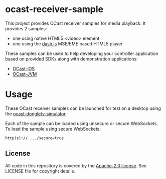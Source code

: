 # ocast-receiver-sample

This project provides OCast receiver samples for media playback.
It provides 2 samples:
- one using native HTML5 &lt;video&gt; element
- one using the [dash.js](https://github.com/Dash-Industry-Forum/dash.js) MSE/EME based HTML5 player

These samples can be used to help developing your controller application based on provided SDKs along with demonstration applications:
- [OCast-iOS](https://github.com/Orange-OpenSource/OCast-iOS)
- [OCast-JVM](https://github.com/Orange-OpenSource/OCast-JVM)

# Usage

These OCast receiver samples can be launched for test on a desktop using the [ocast-dongletv-simulator](https://github.com/Orange-OpenSource/ocast-dongletv-simulator)

Each of the sample can be loaded using unsecure or secure WebSockets.
To load the sample using secure WebSockets:

    http(s)://..../secure=true

## License

All code in this repository is covered by the [Apache-2.0 license](http://www.apache.org/licenses/LICENSE-2.0). See LICENSE file for copyright details.
